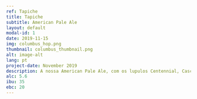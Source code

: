 ```yaml
---
ref: Tapiche
title: Tapiche
subtitle: American Pale Ale
layout: default
modal-id: 1
date: 2019-11-15
img: columbus_hop.png
thumbnail: columbus_thumbnail.png
alt: image-alt
lang: pt
project-date: November 2019
description: A nossa American Pale Ale, com os lupulos Centennial, Cascade e El Dorado.  
alc: 5.6
ibu: 35
ebc: 20
---
```


